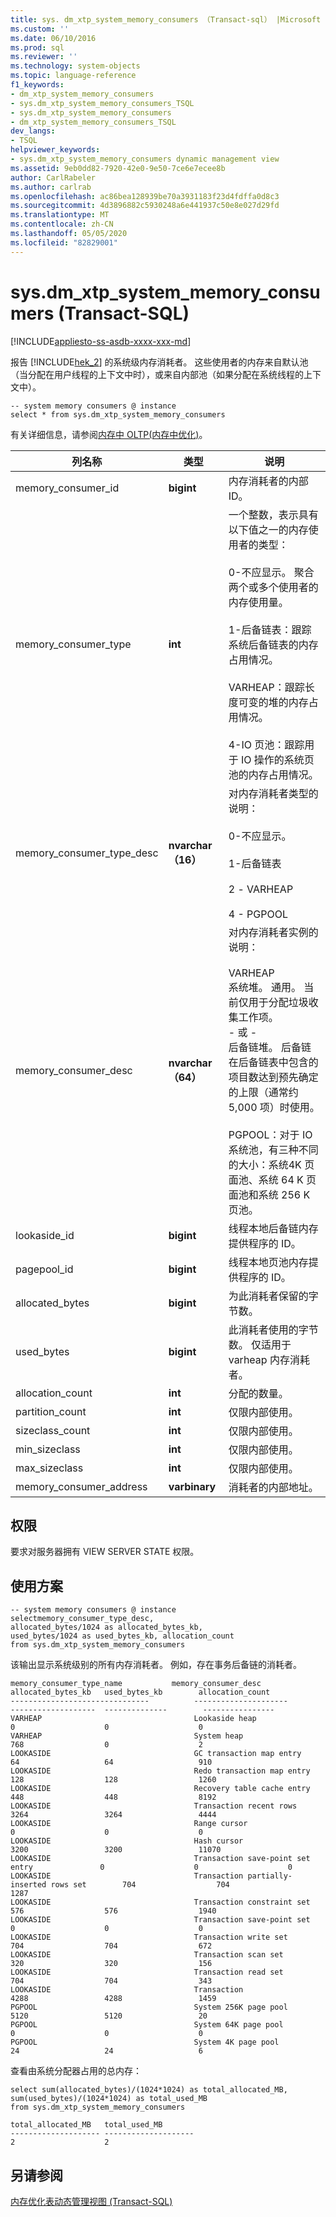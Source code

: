```yaml
---
title: sys. dm_xtp_system_memory_consumers （Transact-sql） |Microsoft Docs
ms.custom: ''
ms.date: 06/10/2016
ms.prod: sql
ms.reviewer: ''
ms.technology: system-objects
ms.topic: language-reference
f1_keywords:
- dm_xtp_system_memory_consumers
- sys.dm_xtp_system_memory_consumers_TSQL
- sys.dm_xtp_system_memory_consumers
- dm_xtp_system_memory_consumers_TSQL
dev_langs:
- TSQL
helpviewer_keywords:
- sys.dm_xtp_system_memory_consumers dynamic management view
ms.assetid: 9eb0dd82-7920-42e0-9e50-7ce6e7ecee8b
author: CarlRabeler
ms.author: carlrab
ms.openlocfilehash: ac86bea128939be70a3931183f23d4fdffa0d8c3
ms.sourcegitcommit: 4d3896882c5930248a6e441937c50e8e027d29fd
ms.translationtype: MT
ms.contentlocale: zh-CN
ms.lasthandoff: 05/05/2020
ms.locfileid: "82829001"
---
```

# <a name="sysdm_xtp_system_memory_consumers-transact-sql"></a>sys.dm_xtp_system_memory_consumers (Transact-SQL)
[!INCLUDE[appliesto-ss-asdb-xxxx-xxx-md](../../includes/appliesto-ss-asdb-xxxx-xxx-md.md)]

  报告 [!INCLUDE[hek_2](../../includes/hek-2-md.md)] 的系统级内存消耗者。 这些使用者的内存来自默认池（当分配在用户线程的上下文中时），或来自内部池（如果分配在系统线程的上下文中）。  
  
```  
-- system memory consumers @ instance  
select * from sys.dm_xtp_system_memory_consumers  
```  
  
 有关详细信息，请参阅[内存中 OLTP&#40;内存中优化&#41;](../../relational-databases/in-memory-oltp/in-memory-oltp-in-memory-optimization.md)。  
  
|列名称|类型|说明|  
|-----------------|----------|-----------------|  
|memory_consumer_id|**bigint**|内存消耗者的内部 ID。|  
|memory_consumer_type|**int**|一个整数，表示具有以下值之一的内存使用者的类型：<br /><br /> 0-不应显示。 聚合两个或多个使用者的内存使用量。<br /><br /> 1-后备链表：跟踪系统后备链表的内存占用情况。<br /><br /> VARHEAP：跟踪长度可变的堆的内存占用情况。<br /><br /> 4-IO 页池：跟踪用于 IO 操作的系统页池的内存占用情况。|  
|memory_consumer_type_desc|**nvarchar （16）**|对内存消耗者类型的说明：<br /><br /> 0-不应显示。<br /><br /> 1-后备链表<br /><br /> 2 - VARHEAP<br /><br /> 4 - PGPOOL|  
|memory_consumer_desc|**nvarchar （64）**|对内存消耗者实例的说明：<br /><br /> VARHEAP <br />系统堆。 通用。 当前仅用于分配垃圾收集工作项。<br />- 或 -<br />后备链堆。 后备链在后备链表中包含的项目数达到预先确定的上限（通常约 5,000 项）时使用。<br /><br /> PGPOOL：对于 IO 系统池，有三种不同的大小：系统4K 页面池、系统 64 K 页面池和系统 256 K 页池。|  
|lookaside_id|**bigint**|线程本地后备链内存提供程序的 ID。|  
|pagepool_id|**bigint**|线程本地页池内存提供程序的 ID。|  
|allocated_bytes|**bigint**|为此消耗者保留的字节数。|  
|used_bytes|**bigint**|此消耗者使用的字节数。 仅适用于 varheap 内存消耗者。|  
|allocation_count|**int**|分配的数量。|  
|partition_count|**int**|仅限内部使用。|  
|sizeclass_count|**int**|仅限内部使用。|  
|min_sizeclass|**int**|仅限内部使用。|  
|max_sizeclass|**int**|仅限内部使用。|  
|memory_consumer_address|**varbinary**|消耗者的内部地址。|  
  
## <a name="permissions"></a>权限  
 要求对服务器拥有 VIEW SERVER STATE 权限。  
  
## <a name="user-scenario"></a>使用方案  
  
```  
-- system memory consumers @ instance  
selectmemory_consumer_type_desc,   
allocated_bytes/1024 as allocated_bytes_kb,   
used_bytes/1024 as used_bytes_kb, allocation_count  
from sys.dm_xtp_system_memory_consumers  
```  
  
 该输出显示系统级别的所有内存消耗者。 例如，存在事务后备链的消耗者。  
  
```  
memory_consumer_type_name           memory_consumer_desc                           allocated_bytes_kb   used_bytes_kb        allocation_count  
-------------------------------          ---------------------                          -------------------  --------------        ----------------  
VARHEAP                                  Lookaside heap                                 0                    0                    0  
VARHEAP                                  System heap                                    768                  0                    2  
LOOKASIDE                                GC transaction map entry                       64                   64                   910  
LOOKASIDE                                Redo transaction map entry                     128                  128                  1260  
LOOKASIDE                                Recovery table cache entry                     448                  448                  8192  
LOOKASIDE                                Transaction recent rows                        3264                 3264                 4444  
LOOKASIDE                                Range cursor                                   0                    0                    0  
LOOKASIDE                                Hash cursor                                    3200                 3200                 11070  
LOOKASIDE                                Transaction save-point set entry               0                    0                    0  
LOOKASIDE                                Transaction partially-inserted rows set        704                  704                  1287  
LOOKASIDE                                Transaction constraint set                     576                  576                  1940  
LOOKASIDE                                Transaction save-point set                     0                    0                    0  
LOOKASIDE                                Transaction write set                          704                  704                  672  
LOOKASIDE                                Transaction scan set                           320                  320                  156  
LOOKASIDE                                Transaction read set                           704                  704                  343  
LOOKASIDE                                Transaction                                    4288                 4288                 1459  
PGPOOL                                   System 256K page pool                          5120                 5120                 20  
PGPOOL                                   System 64K page pool                           0                    0                    0  
PGPOOL                                   System 4K page pool                            24                   24                   6  
```  
  
 查看由系统分配器占用的总内存：  
  
```  
select sum(allocated_bytes)/(1024*1024) as total_allocated_MB, sum(used_bytes)/(1024*1024) as total_used_MB   
from sys.dm_xtp_system_memory_consumers  
  
total_allocated_MB   total_used_MB  
-------------------- --------------------  
2                    2  
```  
  
## <a name="see-also"></a>另请参阅  
 [内存优化表动态管理视图 &#40;Transact-SQL&#41;](../../relational-databases/system-dynamic-management-views/memory-optimized-table-dynamic-management-views-transact-sql.md)  
  
  
